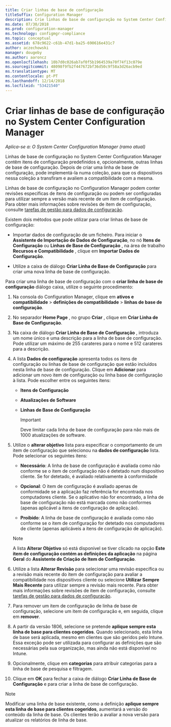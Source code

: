 ```yaml
---
title: Criar linhas de base de configuração
titleSuffix: Configuration Manager
description: Crie linhas de base de configuração no System Center Configuration Manager que pode implementar numa coleção.
ms.date: 07/30/2018
ms.prod: configuration-manager
ms.technology: configmgr-compliance
ms.topic: conceptual
ms.assetid: 678c9622-c61b-47d1-ba25-690616e431c7
author: aczechowski
manager: dougeby
ms.author: aaroncz
ms.openlocfilehash: 10b7d0c026ab7af0f5b1964539a70f74f13c079e
ms.sourcegitcommit: 48098f9fb2f447672bf36d50c9f58a3d26acb9ed
ms.translationtype: MT
ms.contentlocale: pt-PT
ms.lasthandoff: 12/14/2018
ms.locfileid: "53421540"
---
```

# <a name="create-configuration-baselines-in-system-center-configuration-manager"></a>Criar linhas de base de configuração no System Center Configuration Manager

*Aplica-se a: O System Center Configuration Manager (ramo atual)*


Linhas de base de configuração no System Center Configuration Manager contêm itens de configuração predefinidos e, opcionalmente, outras linhas de base de configuração. Depois de criar uma linha de base de configuração, pode implementá-la numa coleção, para que os dispositivos nessa coleção a transfiram e avaliem a compatibilidade com a mesma.  

 Linhas de base de configuração no Configuration Manager podem conter revisões específicas de itens de configuração ou podem ser configuradas para utilizar sempre a versão mais recente de um item de configuração. Para obter mais informações sobre revisões de item de configuração, consulte [tarefas de gestão para dados de configuração](../../compliance/deploy-use/management-tasks-for-configuration-data.md).  

 Existem dois métodos que pode utilizar para criar linhas de base de configuração:  

-   Importar dados de configuração de um ficheiro. Para iniciar o **Assistente de Importação de Dados de Configuração**, no nó **Itens de Configuração** ou **Linhas de Base de Configuração** , na área de trabalho **Recursos e Compatibilidade** , clique em **Importar Dados de Configuração**.  

-   Utilize a caixa de diálogo **Criar Linha de Base de Configuração** para criar uma nova linha de base de configuração.  

Para criar uma linha de base de configuração com o **criar linha de base de configuração** diálogo caixa, utilize o seguinte procedimento:  

1. Na consola do Configuration Manager, clique em **ativos e compatibilidade** > **definições de compatibilidade** > **linhas de base de configuração**.  

2. No separador **Home Page** , no grupo **Criar** , clique em **Criar Linha de Base de Configuração**.  

3. Na caixa de diálogo **Criar Linha de Base de Configuração** , introduza um nome único e uma descrição para a linha de base de configuração. Pode utilizar um máximo de 255 carateres para o nome e 512 carateres para a descrição.  

4. A lista **Dados de configuração** apresenta todos os itens de configuração ou linhas de base de configuração que estão incluídos nesta linha de base de configuração. Clique em **Adicionar** para adicionar um novo item de configuração ou linha base de configuração à lista. Pode escolher entre os seguintes itens:  

   - **Itens de Configuração**  

   - **Atualizações de Software**  

   - **Linhas de Base de Configuração**  
     > [!IMPORTANT]
     > Deve limitar cada linha de base de configuração para não mais de 1000 atualizações de software.
5. Utilize o **alterar objetivo** lista para especificar o comportamento de um item de configuração que selecionou na **dados de configuração** lista. Pode selecionar os seguintes itens:  

   -   **Necessário**: A linha de base de configuração é avaliada como não conforme se o item de configuração não é detetado num dispositivo cliente. Se for detetado, é avaliado relativamente à conformidade  

   -   **Opcional**: O item de configuração é avaliado apenas de conformidade se a aplicação faz referência for encontrada nos computadores cliente. Se o aplicativo não for encontrado, a linha de base de configuração não está marcada como não conformes (apenas aplicável a itens de configuração de aplicação).  

   -   **Proibido**: A linha de base de configuração é avaliada como não conforme se o item de configuração for detetado nos computadores de cliente (apenas aplicáveis a itens de configuração de aplicação).  

   > [!NOTE]
   >  A lista **Alterar Objetivo** só está disponível se tiver clicado na opção **Este item de configuração contém as definições da aplicação** na página **Geral** do **Assistente de Criação de Item de Configuração**.  

6. Utilize a lista **Alterar Revisão** para selecionar uma revisão específica ou a revisão mais recente do item de configuração para avaliar a compatibilidade nos dispositivos cliente ou selecione **Utilizar Sempre Mais Recente** para utilizar sempre a revisão mais recente. Para obter mais informações sobre revisões de item de configuração, consulte [tarefas de gestão para dados de configuração](../../compliance/deploy-use/management-tasks-for-configuration-data.md).  

7. Para remover um item de configuração de linha de base de configuração, selecione um item de configuração e, em seguida, clique em **remover**.  

8. A partir da versão 1806, selecione se pretende **aplique sempre esta linha de base para clientes cogeridos**. Quando selecionado, esta linha de base será aplicada, mesmo em clientes que são geridos pelo Intune.  Essa exceção pode ser utilizada para configurar as definições que são necessárias pela sua organização, mas ainda não está disponível no Intune. 

9. Opcionalmente, clique em **categorias** para atribuir categorias para a linha de base de pesquisa e filtragem. 

10. Clique em **OK** para fechar a caixa de diálogo **Criar Linha de Base de Configuração** e para criar a linha de base de configuração.  

>[!NOTE]
> Modificar uma linha de base existente, como a definição **aplique sempre esta linha de base para clientes cogeridos**, aumentará a versão do conteúdo da linha de base. Os clientes terão a avaliar a nova versão para atualizar os relatórios de linha de base. 